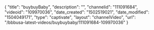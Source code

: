 {
    "title": "buybuyBaby",
    "description": "",
    "channelid": "111091684",
    "videoid": "109970036",
    "date_created": "1502519021",
    "date_modified": "1504049171",
    "type": "captivate",
    "layout": "channelVideo",
    "url": "\/bbbusa-latest-videos\/buybuybaby\/111091684-109970036"
}